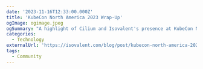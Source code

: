 ```yaml
---
date: '2023-11-16T12:33:00.000Z'
title: 'KubeCon North America 2023 Wrap-Up'
ogImage: ogimage.jpeg
ogSummary: "A highlight of Cilium and Isovalent's presence at KubeCon North America 2023"
categories:
  - Technology
externalUrl: 'https://isovalent.com/blog/post/kubecon-north-america-2023-wrap-up/?utm_source=website-cilium&utm_medium=referral&utm_campaign=cilium-blog'
tags:
  - Community
---
```

